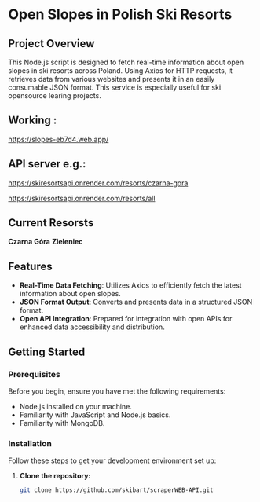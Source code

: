# Open Slopes in Polish Ski Resorts

## Project Overview

This Node.js script is designed to fetch real-time information about open slopes in ski resorts across Poland. Using Axios for HTTP requests, it retrieves data from various websites and presents it in an easily consumable JSON format.
This service is especially useful for ski opensource learing projects.

## Working :

https://slopes-eb7d4.web.app/

## API server e.g.:

https://skiresortsapi.onrender.com/resorts/czarna-gora

https://skiresortsapi.onrender.com/resorts/all

## Current Resorsts

**Czarna Góra**
**Zieleniec**

## Features

- **Real-Time Data Fetching**: Utilizes Axios to efficiently fetch the latest information about open slopes.
- **JSON Format Output**: Converts and presents data in a structured JSON format.
- **Open API Integration**: Prepared for integration with open APIs for enhanced data accessibility and distribution.

## Getting Started

### Prerequisites

Before you begin, ensure you have met the following requirements:

- Node.js installed on your machine.
- Familiarity with JavaScript and Node.js basics.
- Familiarity with MongoDB.

### Installation

Follow these steps to get your development environment set up:

1. **Clone the repository:**
   ```bash
   git clone https://github.com/skibart/scraperWEB-API.git
   ```
